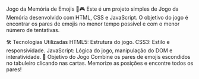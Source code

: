 Jogo da Memória de Emojis 🧠🎮
Este é um projeto simples de Jogo da Memória desenvolvido com HTML, CSS e JavaScript. O objetivo do jogo é encontrar os pares de emojis no menor tempo possível e com o menor número de tentativas.

🛠️ Tecnologias Utilizadas
HTML5: Estrutura do jogo.
CSS3: Estilo e responsividade.
JavaScript: Lógica do jogo, manipulação do DOM e interatividade.
🎯 Objetivo do Jogo
Combine os pares de emojis escondidos no tabuleiro clicando nas cartas. Memorize as posições e encontre todos os pares!
